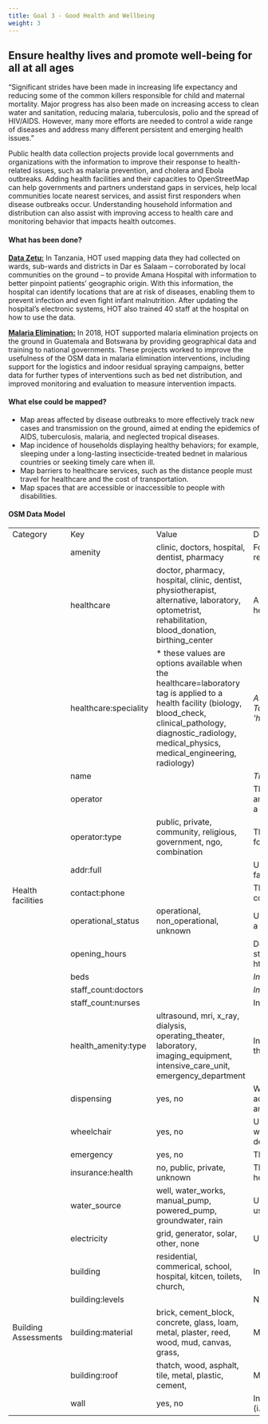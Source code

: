 ```yaml
---
title: Goal 3 - Good Health and Wellbeing
weight: 3
---
```


## Ensure healthy lives and promote well-being for all at all ages

“Significant strides have been made in increasing life expectancy and reducing some of the common killers responsible for child and maternal mortality. Major progress has also been made on increasing access to clean water and sanitation, reducing malaria, tuberculosis, polio and the spread of HIV/AIDS. However, many more efforts are needed to control a wide range of diseases and address many different persistent and emerging health issues.”

Public health data collection projects provide local governments and organizations with the information to improve their response to health-related issues, such as malaria prevention, and cholera and Ebola outbreaks. Adding health facilities and their capacities to OpenStreetMap can help governments and partners understand gaps in services, help local communities locate nearest services, and assist first responders when disease outbreaks occur. Understanding household information and distribution can also assist with improving access to health care and monitoring behavior that impacts health outcomes. 


#### What has been done?  

**[Data Zetu:](http://datazetu.dlab.or.tz/)** In Tanzania, HOT used mapping data they had collected on wards, sub-wards and districts in Dar es Salaam – corroborated by local communities on the ground – to provide Amana Hospital with information to better pinpoint patients’ geographic origin. With this information, the hospital can identify locations that are at risk of diseases, enabling them to prevent infection and even fight infant malnutrition. After updating the hospital’s electronic systems, HOT also trained 40 staff at the hospital on how to use the data.

**[Malaria Elimination:](https://www.hotosm.org/updates/field-surveying-in-botswana-to-support-the-national-malaria-programme/)** In 2018, HOT supported malaria elimination projects on the ground in Guatemala and Botswana by providing geographical data and training to national governments. These projects worked to improve the usefulness of the OSM data in malaria elimination interventions, including support for the logistics and indoor residual spraying campaigns, better data for further types of interventions such as bed net distribution, and improved monitoring and evaluation to measure intervention impacts. 


#### What else could be mapped?



*   Map areas affected by disease outbreaks to more effectively track new cases and transmission on the ground, aimed at ending the epidemics of AIDS, tuberculosis, malaria, and neglected tropical diseases. 
*   Map incidence of households displaying healthy behaviors; for example, sleeping under a long-lasting insecticide-treated bednet in malarious countries or seeking timely care when ill. 
*   Map barriers to healthcare services, such as the distance people must travel for healthcare and the cost of transportation. 
*   Map spaces that are accessible or inaccessible to people with disabilities. 


#### OSM Data Model 


<table>
  <tr>
   <td>Category
   </td>
   <td>Key
   </td>
   <td>Value
   </td>
   <td>Description/notes
   </td>
  </tr>
  <tr>
   <td rowspan="20" >Health facilities
   </td>
   <td>amenity
   </td>
   <td>clinic, doctors, hospital, dentist, pharmacy
   </td>
   <td>For describing useful and important facilities for visitors and residents
   </td>
  </tr>
  <tr>
   <td>healthcare
   </td>
   <td>doctor, pharmacy, hospital, clinic, dentist, physiotherapist, alternative, laboratory, optometrist, rehabilitation, blood_donation, birthing_center
   </td>
   <td>A key to tag all places that provide healthcare (are part of the healthcare sector)
   </td>
  </tr>
  <tr>
   <td>healthcare:speciality
   </td>
   <td>* these values are options available when the healthcare=laboratory tag is applied to a health facility (biology, blood_check, clinical_pathology, diagnostic_radiology, medical_physics, medical_engineering, radiology)
   </td>
   <td><em>A key to detail the special services provided by a healthcare facility. To be used in conjuction with the 'healthcare=*' tag. For example 'healthcare=laboratory', and 'healthcare:speciality=blood_check'</em>
   </td>
  </tr>
  <tr>
   <td>name
   </td>
   <td><name of health facility>
   </td>
   <td><em>The primary tag used for naming an element</em>
   </td>
  </tr>
  <tr>
   <td>operator
   </td>
   <td><name of operator>
   </td>
   <td>The operator tag is used to name a company, corporation, person or any other entity who is directly in charge of the current operation of a map object
   </td>
  </tr>
  <tr>
   <td>operator:type
   </td>
   <td>public, private, community, religious, government, ngo, combination
   </td>
   <td>This tag is used to give more information about the type of operator for a feature
   </td>
  </tr>
  <tr>
   <td>addr:full
   </td>
   <td><full address>
   </td>
   <td>Used for a full-text, often multi-line, address for buildings and facilities
   </td>
  </tr>
  <tr>
   <td>contact:phone
   </td>
   <td><phone number>
   </td>
   <td>The contact tag is the prefix for several contact:* keys to describe contacts
   </td>
  </tr>
  <tr>
   <td>operational_status
   </td>
   <td>operational, non_operational, unknown
   </td>
   <td>Used to document an observation of the current functional status of a mapped feature
   </td>
  </tr>
  <tr>
   <td>opening_hours
   </td>
   <td><days/times of opening>
   </td>
   <td>Describes when something is open or closed. There is a specific standard format for this data https://wiki.openstreetmap.org/wiki/Key:opening_hours/specification
   </td>
  </tr>
  <tr>
   <td>beds
   </td>
   <td><number of beds>
   </td>
   <td><em>Indicates the number of beds in a hotel or hospital</em>
   </td>
  </tr>
  <tr>
   <td>staff_count:doctors
   </td>
   <td><number of doctors>
   </td>
   <td><em>Indicates the number of doctors in a hospital</em>
   </td>
  </tr>
  <tr>
   <td>staff_count:nurses
   </td>
   <td><number of nurses>
   </td>
   <td>Indicates the number of nurses in a hospital
   </td>
  </tr>
  <tr>
   <td>health_amenity:type
   </td>
   <td>ultrasound, mri, x_ray, dialysis, operating_theater, laboratory, imaging_equipment, intensive_care_unit, emergency_department
   </td>
   <td>Indicates what type of speciality medical equipment is available at the healthsite
   </td>
  </tr>
  <tr>
   <td>dispensing
   </td>
   <td>yes, no
   </td>
   <td>Whether a pharmacy dispenses prescription drugs or not. Used to add information to something that is already tagged as amenity=pharmacy
   </td>
  </tr>
  <tr>
   <td>wheelchair
   </td>
   <td>yes, no
   </td>
   <td>Used to mark places or ways that are suitable to be used with a wheelchair and a person with a disability who uses another mobility device (like a walker)
   </td>
  </tr>
  <tr>
   <td>emergency
   </td>
   <td>yes, no
   </td>
   <td>This key describes various emergency services
   </td>
  </tr>
  <tr>
   <td>insurance:health
   </td>
   <td>no, public, private, unknown
   </td>
   <td>This key describes the type of health insurance accepted at the healthsite
   </td>
  </tr>
  <tr>
   <td>water_source
   </td>
   <td>well, water_works, manual_pump, powered_pump, groundwater, rain
   </td>
   <td>Used to indicate the source of the water for features that provide or use water
   </td>
  </tr>
  <tr>
   <td>electricity
   </td>
   <td>grid, generator, solar, other, none
   </td>
   <td>Used to indicate the source of the power generated
   </td>
  </tr>
  <tr>
   <td rowspan="5" >Building Assessments
   </td>
   <td>building
   </td>
   <td>residential, commerical, school, hospital, kitcen, toilets, church, <other>
   </td>
   <td>Indicates the useage(s) of the building.
   </td>
  </tr>
  <tr>
   <td>building:levels
   </td>
   <td><number of levels>
   </td>
   <td>Number of levels in the building
   </td>
  </tr>
  <tr>
   <td>building:material
   </td>
   <td>brick, cement_block, concrete, glass, loam, metal, plaster, reed, wood, mud, canvas, grass, <other>
   </td>
   <td>Material(s) used in wall construction
   </td>
  </tr>
  <tr>
   <td>building:roof
   </td>
   <td>thatch, wood, asphalt, tile, metal, plastic, cement, <other>
   </td>
   <td>Material(s) used in roof construction
   </td>
  </tr>
  <tr>
   <td>wall
   </td>
   <td>yes, no
   </td>
   <td>Indicates whether or not a structure can be considered fully walled (i.e. four walls) or if a stucture is open (i.e. three walls or fewer).
   </td>
  </tr>
</table>
